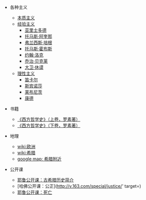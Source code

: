 - 各种主义
  * [本质主义](http://zh.wikipedia.org/wiki/%E6%9C%AC%E8%B4%A8%E4%B8%BB%E4%B9%89)
  * [经验主义](http://zh.wikipedia.org/zh/%E7%BB%8F%E9%AA%8C%E4%B8%BB%E4%B9%89)
    * [亚里士多德](http://zh.wikipedia.org/wiki/%E4%BA%9E%E9%87%8C%E6%96%AF%E5%A4%9A%E5%BE%B7) 
    * [托马斯·阿奎那](http://zh.wikipedia.org/wiki/%E6%89%98%E9%A9%AC%E6%96%AF%C2%B7%E9%98%BF%E5%A5%8E%E7%BA%B3)
    * [弗兰西斯·培根](http://zh.wikipedia.org/wiki/%E5%BC%97%E5%85%B0%E8%A5%BF%E6%96%AF%C2%B7%E5%9F%B9%E6%A0%B9)
    * [托马斯·霍布斯](http://zh.wikipedia.org/wiki/%E6%89%98%E9%A9%AC%E6%96%AF%C2%B7%E9%9C%8D%E5%B8%83%E6%96%AF)
    * [约翰·洛克](http://zh.wikipedia.org/wiki/%E7%BA%A6%E7%BF%B0%C2%B7%E6%B4%9B%E5%85%8B)
    * [乔治·贝克莱](http://zh.wikipedia.org/wiki/%E4%B9%94%E6%B2%BB%C2%B7%E8%B4%9D%E5%85%8B%E8%8E%B1)
    * [大卫·休谟](http://zh.wikipedia.org/wiki/%E5%A4%A7%E5%8D%AB%C2%B7%E4%BC%91%E8%B0%9F)
  * [理性主义](http://zh.wikipedia.org/wiki/%E7%90%86%E6%80%A7%E4%B8%BB%E4%B9%89)
    * [笛卡尔](http://zh.wikipedia.org/wiki/%E7%AC%9B%E5%8D%A1%E5%B0%94)
    * [斯宾诺莎](http://zh.wikipedia.org/wiki/%E6%96%AF%E5%AE%BE%E8%AF%BA%E8%8E%8E) 
    * [莱布尼茨](http://zh.wikipedia.org/wiki/%E8%8E%B1%E5%B8%83%E5%B0%BC%E8%8C%A8)
    * [康德](http://zh.wikipedia.org/wiki/%E5%BA%B7%E5%BE%B7)

- 书籍 
  - [《西方哲学史》（上卷，罗素著）](http://book.douban.com/subject/4934845/)
  - [《西方哲学史》（下卷，罗素著）](http://book.douban.com/subject/1089398/)

- 地理
  - [wiki:欧洲](http://zh.wikipedia.org/zh/欧洲)
  - [wiki:希腊](http://zh.wikipedia.org/wiki/希腊)
  - [google map: 希腊附近](http://goo.gl/maps/l3ZM)

- 公开课
  - [耶鲁公开课：古希腊历史简介](http://v.163.com/special/sp/introductiontoancientgreekhistory.html)
  - [哈佛公开课：公正](http://v.163.com/special/justice/' target=)
  - [耶鲁公开课：死亡](http://v.163.com/special/sp/philosophy-death.html)

